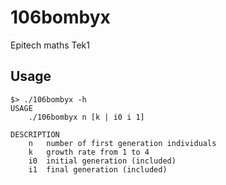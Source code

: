 # 106bombyx
Epitech maths Tek1

## Usage

```
$> ./106bombyx -h
USAGE
	./106bombyx n [k | i0 i 1]

DESCRIPTION
	n	number of first generation individuals
	k	growth rate from 1 to 4
	i0	initial generation (included)
	i1	final generation (included)
